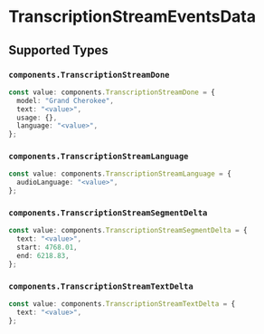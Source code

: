 # TranscriptionStreamEventsData


## Supported Types

### `components.TranscriptionStreamDone`

```typescript
const value: components.TranscriptionStreamDone = {
  model: "Grand Cherokee",
  text: "<value>",
  usage: {},
  language: "<value>",
};
```

### `components.TranscriptionStreamLanguage`

```typescript
const value: components.TranscriptionStreamLanguage = {
  audioLanguage: "<value>",
};
```

### `components.TranscriptionStreamSegmentDelta`

```typescript
const value: components.TranscriptionStreamSegmentDelta = {
  text: "<value>",
  start: 4768.01,
  end: 6218.83,
};
```

### `components.TranscriptionStreamTextDelta`

```typescript
const value: components.TranscriptionStreamTextDelta = {
  text: "<value>",
};
```


